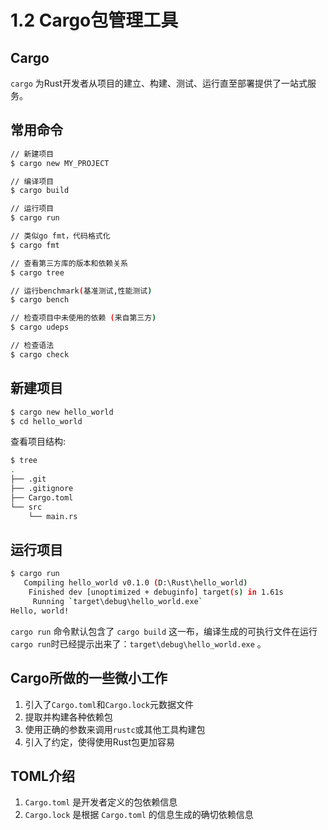 # 1.2 Cargo包管理工具

## Cargo

`cargo` 为Rust开发者从项目的建立、构建、测试、运行直至部署提供了一站式服务。

## 常用命令

```bash
// 新建项目
$ cargo new MY_PROJECT

// 编译项目
$ cargo build

// 运行项目
$ cargo run 

// 类似go fmt，代码格式化
$ cargo fmt

// 查看第三方库的版本和依赖关系
$ cargo tree

// 运行benchmark(基准测试,性能测试)
$ cargo bench

// 检查项目中未使用的依赖 (来自第三方)
$ cargo udeps

// 检查语法
$ cargo check
```

## 新建项目

```bash
$ cargo new hello_world
$ cd hello_world
```

查看项目结构:

```bash
$ tree
.
├── .git
├── .gitignore
├── Cargo.toml
└── src
    └── main.rs
```

## 运行项目

```bash
$ cargo run
   Compiling hello_world v0.1.0 (D:\Rust\hello_world)
    Finished dev [unoptimized + debuginfo] target(s) in 1.61s
     Running `target\debug\hello_world.exe`
Hello, world!
```

`cargo run` 命令默认包含了 `cargo build` 这一布，编译生成的可执行文件在运行`cargo run`时已经提示出来了：`target\debug\hello_world.exe` 。

## Cargo所做的一些微小工作

1. 引入了`Cargo.toml`和`Cargo.lock`元数据文件
2. 提取并构建各种依赖包
3. 使用正确的参数来调用`rustc`或其他工具构建包
4. 引入了约定，使得使用Rust包更加容易

## TOML介绍

1. `Cargo.toml` 是开发者定义的包依赖信息
2. `Cargo.lock` 是根据 `Cargo.toml` 的信息生成的确切依赖信息
